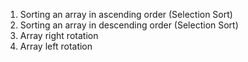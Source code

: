 1) Sorting an array in ascending order (Selection Sort)
2) Sorting an array in descending order (Selection Sort)
3) Array right rotation
4) Array left rotation
